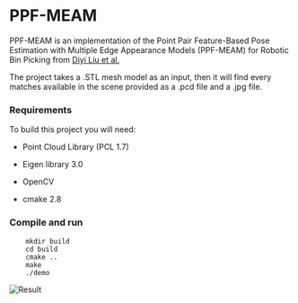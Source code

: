 # PPF-MEAM
PPF-MEAM is an implementation of the Point Pair Feature-Based Pose Estimation with Multiple Edge Appearance Models (PPF-MEAM) for Robotic Bin Picking from [Diyi Liu et al.](https://www.mdpi.com/1424-8220/18/8/2719/htm)

The project takes a .STL mesh model as an input, then it will find every matches available in the scene provided as a .pcd file and a .jpg file.

### Requirements
To build this project you will need:

* Point Cloud Library (PCL 1.7)

* Eigen library 3.0

* OpenCV

* cmake 2.8

### Compile and run
```
    mkdir build
    cd build
    cmake ..
    make
    ./demo
```
![Result](https://github.com/ktgiahieu/PPF-MEAM/blob/master/images/nap.PNG)
